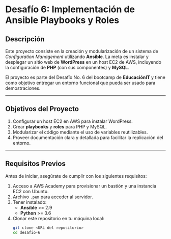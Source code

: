 # Desafío 6: Implementación de Ansible Playbooks y Roles

## Descripción

Este proyecto consiste en la creación y modularización de un sistema de _Configuration Management_ utilizando **Ansible**. La meta es instalar y desplegar un sitio web de **WordPress** en un host EC2 de AWS, incluyendo la configuración de **PHP** (con sus componentes) y **MySQL**.

El proyecto es parte del Desafío No. 6 del bootcamp de **EducaciónIT** y tiene como objetivo entregar un entorno funcional que pueda ser usado para demostraciones.

---

## Objetivos del Proyecto

1. Configurar un host EC2 en AWS para instalar WordPress.
2. Crear **playbooks** y **roles** para PHP y MySQL.
3. Modularizar el código mediante el uso de variables reutilizables.
4. Proveer documentación clara y detallada para facilitar la replicación del entorno.

---

## Requisitos Previos

Antes de iniciar, asegúrate de cumplir con los siguientes requisitos:

1. Acceso a AWS Academy para provisionar un bastión y una instancia EC2 con Ubuntu.
2. Archivo `.pem` para acceder al servidor.
3. Tener instalado:
   - **Ansible** >= 2.9
   - **Python** >= 3.6
4. Clonar este repositorio en tu máquina local:
   ```bash
   git clone <URL del repositorio>
   cd desafio-6
   ```
